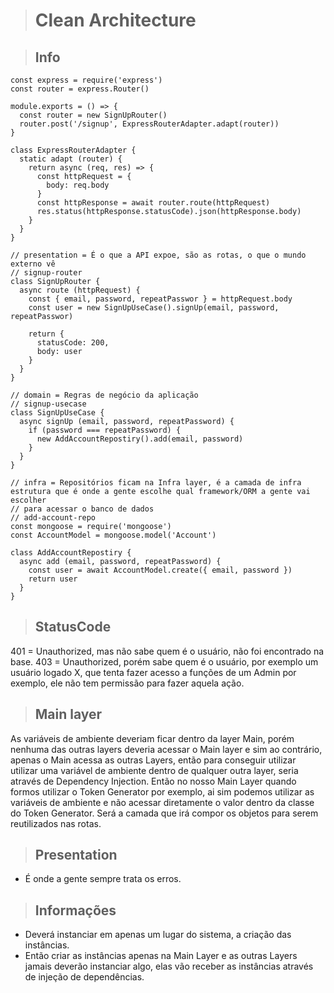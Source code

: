 > # Clean Architecture

> ## Info
```
const express = require('express')
const router = express.Router()

module.exports = () => {
  const router = new SignUpRouter()
  router.post('/signup', ExpressRouterAdapter.adapt(router))
}

class ExpressRouterAdapter {
  static adapt (router) {
    return async (req, res) => {
      const httpRequest = {
        body: req.body
      }
      const httpResponse = await router.route(httpRequest)
      res.status(httpResponse.statusCode).json(httpResponse.body)
    }
  }
}

// presentation = É o que a API expoe, são as rotas, o que o mundo externo vê
// signup-router
class SignUpRouter {
  async route (httpRequest) {
    const { email, password, repeatPasswor } = httpRequest.body
    const user = new SignUpUseCase().signUp(email, password, repeatPasswor)

    return {
      statusCode: 200,
      body: user
    }
  }
}

// domain = Regras de negócio da aplicação
// signup-usecase
class SignUpUseCase {
  async signUp (email, password, repeatPassword) {
    if (password === repeatPassword) {
      new AddAccountRepostiry().add(email, password)
    }
  }
}

// infra = Repositórios ficam na Infra layer, é a camada de infra estrutura que é onde a gente escolhe qual framework/ORM a gente vai escolher
// para acessar o banco de dados
// add-account-repo
const mongoose = require('mongoose')
const AccountModel = mongoose.model('Account')

class AddAccountRepostiry {
  async add (email, password, repeatPassword) {
    const user = await AccountModel.create({ email, password })
    return user
  }
}

```
> ## StatusCode
401 = Unauthorized, mas não sabe quem é o usuário, não foi encontrado na base. 
403 = Unauthorized, porém sabe quem é o usuário, por exemplo um usuário logado X, que tenta fazer acesso a funções de um Admin por exemplo, ele não tem permissão para fazer aquela ação.

> ## Main layer
As variáveis de ambiente deveriam ficar dentro da layer Main, porém nenhuma das outras layers deveria acessar o Main layer e sim ao contrário, apenas o Main acessa as outras Layers, então para conseguir utilizar utilizar uma variável de ambiente dentro de qualquer outra layer, seria através de Dependency Injection. Então no nosso Main Layer quando formos utilizar o Token Generator por exemplo, ai sim podemos utilizar as variáveis de ambiente e não acessar diretamente o valor dentro da classe do Token Generator.
Será a camada que irá compor os objetos para serem reutilizados nas rotas.

> ## Presentation
- É onde a gente sempre trata os erros.

> ## Informações
- Deverá instanciar em apenas um lugar do sistema, a criação das instâncias.
- Então criar as instâncias apenas na Main Layer e as outras Layers jamais deverão instanciar algo, elas vão receber as instâncias através de injeção de dependências.